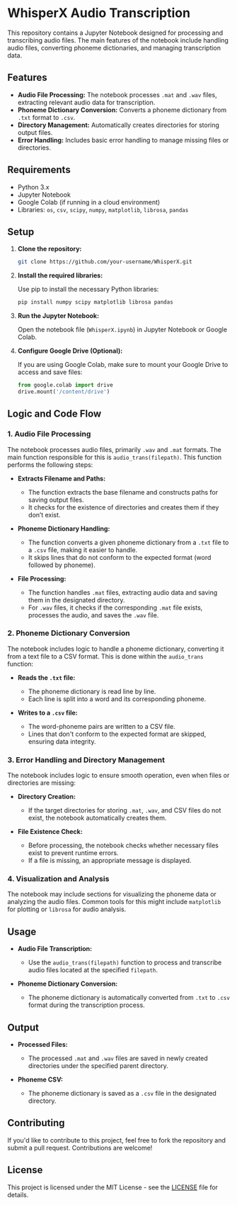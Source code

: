 
# WhisperX Audio Transcription

This repository contains a Jupyter Notebook designed for processing and transcribing audio files. The main features of the notebook include handling audio files, converting phoneme dictionaries, and managing transcription data.

## Features

- **Audio File Processing:** The notebook processes `.mat` and `.wav` files, extracting relevant audio data for transcription.
- **Phoneme Dictionary Conversion:** Converts a phoneme dictionary from `.txt` format to `.csv`.
- **Directory Management:** Automatically creates directories for storing output files.
- **Error Handling:** Includes basic error handling to manage missing files or directories.

## Requirements

- Python 3.x
- Jupyter Notebook
- Google Colab (if running in a cloud environment)
- Libraries: `os`, `csv`, `scipy`, `numpy`, `matplotlib`, `librosa`, `pandas`

## Setup

1. **Clone the repository:**

   ```bash
   git clone https://github.com/your-username/WhisperX.git
   ```

2. **Install the required libraries:**

   Use pip to install the necessary Python libraries:

   ```bash
   pip install numpy scipy matplotlib librosa pandas
   ```

3. **Run the Jupyter Notebook:**

   Open the notebook file (`WhisperX.ipynb`) in Jupyter Notebook or Google Colab.

4. **Configure Google Drive (Optional):**

   If you are using Google Colab, make sure to mount your Google Drive to access and save files:

   ```python
   from google.colab import drive
   drive.mount('/content/drive')
   ```

## Logic and Code Flow

### 1. **Audio File Processing**

The notebook processes audio files, primarily `.wav` and `.mat` formats. The main function responsible for this is `audio_trans(filepath)`. This function performs the following steps:

- **Extracts Filename and Paths:**
  - The function extracts the base filename and constructs paths for saving output files.
  - It checks for the existence of directories and creates them if they don’t exist.

- **Phoneme Dictionary Handling:**
  - The function converts a given phoneme dictionary from a `.txt` file to a `.csv` file, making it easier to handle.
  - It skips lines that do not conform to the expected format (word followed by phoneme).

- **File Processing:**
  - The function handles `.mat` files, extracting audio data and saving them in the designated directory.
  - For `.wav` files, it checks if the corresponding `.mat` file exists, processes the audio, and saves the `.wav` file.

### 2. **Phoneme Dictionary Conversion**

The notebook includes logic to handle a phoneme dictionary, converting it from a text file to a CSV format. This is done within the `audio_trans` function:

- **Reads the `.txt` file:**
  - The phoneme dictionary is read line by line.
  - Each line is split into a word and its corresponding phoneme.

- **Writes to a `.csv` file:**
  - The word-phoneme pairs are written to a CSV file.
  - Lines that don't conform to the expected format are skipped, ensuring data integrity.

### 3. **Error Handling and Directory Management**

The notebook includes logic to ensure smooth operation, even when files or directories are missing:

- **Directory Creation:**
  - If the target directories for storing `.mat`, `.wav`, and CSV files do not exist, the notebook automatically creates them.
  
- **File Existence Check:**
  - Before processing, the notebook checks whether necessary files exist to prevent runtime errors.
  - If a file is missing, an appropriate message is displayed.

### 4. **Visualization and Analysis**

The notebook may include sections for visualizing the phoneme data or analyzing the audio files. Common tools for this might include `matplotlib` for plotting or `librosa` for audio analysis.

## Usage

- **Audio File Transcription:**
  - Use the `audio_trans(filepath)` function to process and transcribe audio files located at the specified `filepath`.

- **Phoneme Dictionary Conversion:**
  - The phoneme dictionary is automatically converted from `.txt` to `.csv` format during the transcription process.

## Output

- **Processed Files:**
  - The processed `.mat` and `.wav` files are saved in newly created directories under the specified parent directory.

- **Phoneme CSV:**
  - The phoneme dictionary is saved as a `.csv` file in the designated directory.

## Contributing

If you'd like to contribute to this project, feel free to fork the repository and submit a pull request. Contributions are welcome!

## License

This project is licensed under the MIT License - see the [LICENSE](LICENSE) file for details.
